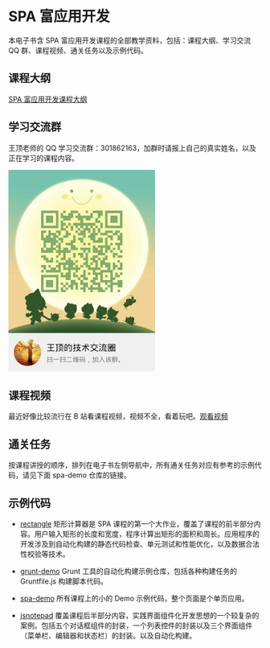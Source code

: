 # SPA 富应用开发

本电子书含 SPA 富应用开发课程的全部教学资料，包括：课程大纲、学习交流 QQ 群、课程视频、通关任务以及示例代码。

## 课程大纲

[SPA 富应用开发课程大纲](http://naotu.baidu.com/file/529af44e87eb1ed5566b54b2f23771c0?token=57398acc13e8604d)

## 学习交流群

王顶老师的 QQ 学习交流群：301862163，加群时请报上自己的真实姓名，以及正在学习的课程内容。

<img src="chapters/images/student-group.jpg" height="400">

## 课程视频

最近好像比较流行在 B 站看课程视频，视频不全，看着玩吧。[观看视频](https://space.bilibili.com/420780095)

## 通关任务

按课程讲授的顺序，排列在电子书左侧导航中，所有通关任务对应有参考的示例代码，请见下面 spa-demo 仓库的链接。

## 示例代码

- [rectangle](https://github.com/wangding/rectangle) 矩形计算器是 SPA 课程的第一个大作业，覆盖了课程的前半部分内容。用户输入矩形的长度和宽度，程序计算出矩形的面积和周长。应用程序的开发涉及到自动化构建的静态代码检查、单元测试和性能优化，以及数据合法性校验等技术。

- [grunt-demo](https://github.com/wangding/grunt-demo) Grunt 工具的自动化构建示例仓库，包括各种构建任务的 Gruntfile.js 构建脚本代码。

- [spa-demo](https://github.com/wangding/spa-demo) 所有课程上的小的 Demo 示例代码，整个页面是个单页应用。

- [jsnotepad](https://github.com/wangding/jsnotepad) 覆盖课程后半部分内容，实践界面组件化开发思想的一个较复杂的案例。包括五个对话框组件的封装，一个列表控件的封装以及三个界面组件（菜单栏、编辑器和状态栏）的封装。以及自动化构建。
